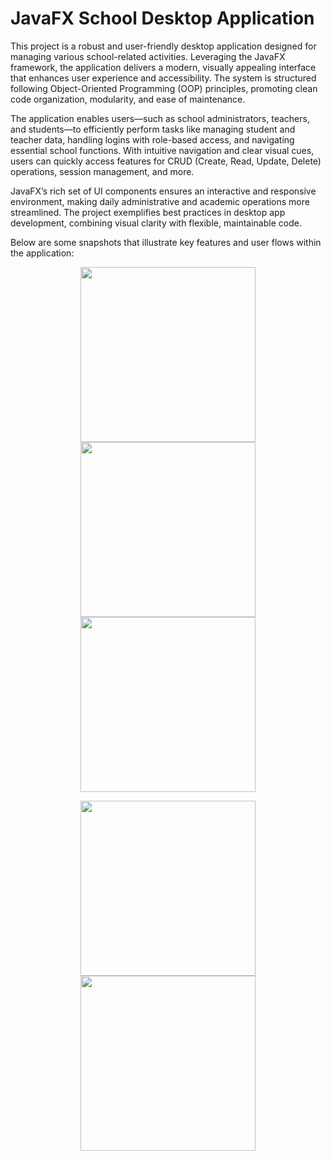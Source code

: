 # JavaFX School Desktop Application

This project is a robust and user-friendly desktop application designed for managing various school-related activities. Leveraging the JavaFX framework, the application delivers a modern, visually appealing interface that enhances user experience and accessibility. The system is structured following Object-Oriented Programming (OOP) principles, promoting clean code organization, modularity, and ease of maintenance.

The application enables users—such as school administrators, teachers, and students—to efficiently perform tasks like managing student and teacher data, handling logins with role-based access, and navigating essential school functions. With intuitive navigation and clear visual cues, users can quickly access features for CRUD (Create, Read, Update, Delete) operations, session management, and more. 

JavaFX’s rich set of UI components ensures an interactive and responsive environment, making daily administrative and academic operations more streamlined. The project exemplifies best practices in desktop app development, combining visual clarity with flexible, maintainable code.

Below are some snapshots that illustrate key features and user flows within the application:

<p align="center">
  <img src="https://github.com/T0MM11Y/ProjekPBO_JAVAFX_AppSchool/blob/main/Dokumentasi_SchoolAppPBO/CRUDGuru.png?raw=true" width="280"/>
  <img src="https://github.com/T0MM11Y/ProjekPBO_JAVAFX_AppSchool/blob/main/Dokumentasi_SchoolAppPBO/LoginKepalaSekolah.png?raw=true" width="280"/>
  <img src="https://github.com/T0MM11Y/ProjekPBO_JAVAFX_AppSchool/blob/main/Dokumentasi_SchoolAppPBO/LoginSiswa.png?raw=true" width="280"/>
</p>
<p align="center">
  <img src="https://github.com/T0MM11Y/ProjekPBO_JAVAFX_AppSchool/blob/main/Dokumentasi_SchoolAppPBO/MauLogout.png?raw=true" width="280"/>
  <img src="https://github.com/T0MM11Y/ProjekPBO_JAVAFX_AppSchool/blob/main/Dokumentasi_SchoolAppPBO/ReadUpdateSiswa.png?raw=true" width="280"/>
</p>
